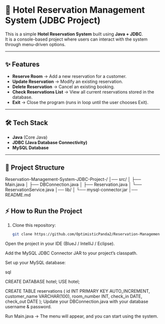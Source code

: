 # 🏨 Hotel Reservation Management System (JDBC Project)

This is a simple **Hotel Reservation System** built using **Java + JDBC**.  
It is a console-based project where users can interact with the system through menu-driven options.

---

## ✨ Features
- **Reserve Room** → Add a new reservation for a customer.  
- **Update Reservation** → Modify an existing reservation.  
- **Delete Reservation** → Cancel an existing booking.  
- **Check Reservations List** → View all current reservations stored in the database.  
- **Exit** → Close the program (runs in loop until the user chooses Exit).  

---

## 🛠️ Tech Stack
- **Java** (Core Java)  
- **JDBC (Java Database Connectivity)**  
- **MySQL Database**  

---

## 📂 Project Structure
Reservation-Management-System-JDBC-Project-/
│── src/
│ ├── Main.java
│ ├── DBConnection.java
│ ├── Reservation.java
│ └── ReservationService.java
│── lib/
│ └── mysql-connector.jar
│── README.md
## ⚡ How to Run the Project
1. Clone this repository:
   ```bash
   git clone https://github.com/OptimisticPanda2/Reservation-Management-System-JDBC-Project-.git
Open the project in your IDE (BlueJ / IntelliJ / Eclipse).

Add the MySQL JDBC Connector JAR to your project’s classpath.

Set up your MySQL database:

sql

CREATE DATABASE hotel;
USE hotel;

CREATE TABLE reservations (
    id INT PRIMARY KEY AUTO_INCREMENT,
    customer_name VARCHAR(100),
    room_number INT,
    check_in DATE,
    check_out DATE
);
Update your DBConnection.java with your database username & password.

Run Main.java → The menu will appear, and you can start using the system.
